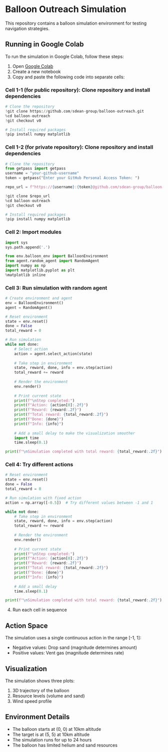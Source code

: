 # Balloon Outreach Simulation

This repository contains a balloon simulation environment for testing navigation strategies.

## Running in Google Colab

To run the simulation in Google Colab, follow these steps:

1. Open [Google Colab](https://colab.research.google.com)
2. Create a new notebook
3. Copy and paste the following code into separate cells:

### Cell 1-1 (for public repository): Clone repository and install dependencies 
```python
# Clone the repository
!git clone https://github.com/sdean-group/balloon-outreach.git
%cd balloon-outreach
!git checkout v0

# Install required packages
!pip install numpy matplotlib
```
### Cell 1-2 (for private repository): Clone repository and install dependencies 
```python
# Clone the repository
from getpass import getpass
username = "your-github-username"  
token = getpass("Enter your GitHub Personal Access Token: ")

repo_url = f"https://{username}:{token}@github.com/sdean-group/balloon-outreach.git"

!git clone $repo_url
%cd balloon-outreach
!git checkout v0

# Install required packages
!pip install numpy matplotlib
```


### Cell 2: Import modules
```python
import sys
sys.path.append('.')

from env.balloon_env import BalloonEnvironment
from agent.random_agent import RandomAgent
import numpy as np
import matplotlib.pyplot as plt
%matplotlib inline
```

### Cell 3: Run simulation with random agent
```python
# Create environment and agent
env = BalloonEnvironment()
agent = RandomAgent()

# Reset environment
state = env.reset()
done = False
total_reward = 0

# Run simulation
while not done:
    # Select action
    action = agent.select_action(state)
    
    # Take step in environment
    state, reward, done, info = env.step(action)
    total_reward += reward
    
    # Render the environment
    env.render()
    
    # Print current state
    print(f"\nStep completed:")
    print(f"Action: {action[0]:.2f}")
    print(f"Reward: {reward:.2f}")
    print(f"Total reward: {total_reward:.2f}")
    print(f"Done: {done}")
    print(f"Info: {info}")
    
    # Add a small delay to make the visualization smoother
    import time
    time.sleep(0.1)

print(f"\nSimulation completed with total reward: {total_reward:.2f}")
```

### Cell 4: Try different actions
```python
# Reset environment
state = env.reset()
done = False
total_reward = 0

# Run simulation with fixed action
action = np.array([-0.5])  # Try different values between -1 and 1

while not done:
    # Take step in environment
    state, reward, done, info = env.step(action)
    total_reward += reward
    
    # Render the environment
    env.render()
    
    # Print current state
    print(f"\nStep completed:")
    print(f"Action: {action[0]:.2f}")
    print(f"Reward: {reward:.2f}")
    print(f"Total reward: {total_reward:.2f}")
    print(f"Done: {done}")
    print(f"Info: {info}")
    
    # Add a small delay
    time.sleep(0.1)

print(f"\nSimulation completed with total reward: {total_reward:.2f}")
```

4. Run each cell in sequence

## Action Space

The simulation uses a single continuous action in the range [-1, 1]:
- Negative values: Drop sand (magnitude determines amount)
- Positive values: Vent gas (magnitude determines rate)

## Visualization

The simulation shows three plots:
1. 3D trajectory of the balloon
2. Resource levels (volume and sand)
3. Wind speed profile

## Environment Details

- The balloon starts at (0, 0) at 10km altitude
- The target is at (5, 5) at 10km altitude
- The simulation runs for up to 24 hours
- The balloon has limited helium and sand resources 